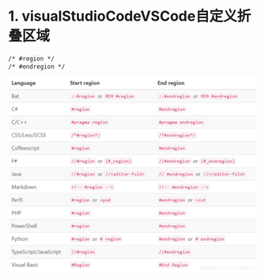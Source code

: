


# 1. visualStudioCodeVSCode自定义折叠区域

```
/* #region */
/* #endregion */

```



![watermark,type_ZmFuZ3poZW5naGVpdGk,shadow_10,text_aHR0cHM6Ly9ibG9nLmNzZG4ubmV0L3ljeDYwcnp2dmJq,size_16,color_FFFFFF,t_70](_v_images/20210526142751763_22807_1.png)







